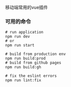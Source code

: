 移动端常用的vue插件

### 可用的命令

```shell
# run application
npm run dev
# or
npm run start

# build from production env
npm run build:prod
# build from github pages
npm run build:gh

# fix the eslint errors
npm run lint:fix

```